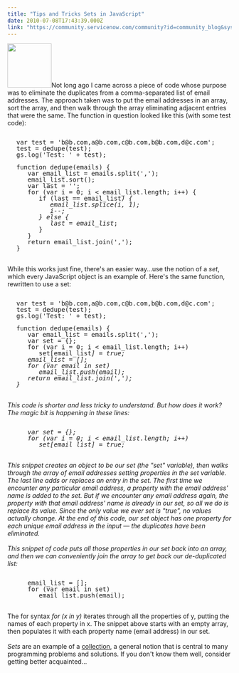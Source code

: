 ```yaml
---
title: "Tips and Tricks Sets in JavaScript"
date: 2010-07-08T17:43:39.000Z
link: "https://community.servicenow.com/community?id=community_blog&sys_id=7fcce265dbd0dbc01dcaf3231f9619ad"
---
```

<p><img  alt="" class="jive-image" src="50303f71db5c93041dcaf3231f961923.iix" style="width: auto; height: 99px;" />Not long ago I came across a piece of code whose purpose was to eliminate the duplicates from a comma-separated list of email addresses. The approach taken was to put the email addresses in an array, sort the array, and then walk through the array eliminating adjacent entries that were the same. The function in question looked like this (with some test code):<br /><pre style="margin-left:20px;line-height:1;"><br />var test = 'b@b.com,a@b.com,c@b.com,b@b.com,d@c.com';<br />test = dedupe(test);<br />gs.log('Test: ' + test);<br /><br />function dedupe(emails) {<br />   var email_list = emails.split(',');<br />   email_list.sort();<br />   var last = '';<br />   for (var i = 0; i &lt; email_list.length; i++) {<br />      if (last == email_list<i>) {<br />         email_list.splice(i, 1);<br />         i--;<br />      } else {<br />         last = email_list</i>;<br />      }<br />   }<br />   return email_list.join(',');<br />}</pre><br />While this works just fine, there's an easier way...<!--break-->use the notion of a <i>set</i>, which every JavaScript object is an example of. Here's the same function, rewritten to use a set:<br /><pre style="margin-left:20px;line-height:1;"><br />var test = 'b@b.com,a@b.com,c@b.com,b@b.com,d@c.com';<br />test = dedupe(test);<br />gs.log('Test: ' + test);<br /><br />function dedupe(emails) {<br />   var email_list = emails.split(',');<br />   var set = {};<br />   for (var i = 0; i &lt; email_list.length; i++)<br />      set[email_list<i>] = true;<br />   email_list = [];<br />   for (var email in set)<br />      email_list.push(email);<br />   return email_list.join(',');<br />}</i></pre><i><br />This code is shorter and less tricky to understand. But how does it work? The magic bit is happening in these lines:<br /></i><pre style="margin-left:20px;line-height:1;"><i><br />   var set = {};<br />   for (var i = 0; i &lt; email_list.length; i++)<br />      set[email_list] = true;</i></pre><i><br />This snippet creates an object to be our set (the "set" variable), then walks through the array of email addresses setting properties in the set variable. The last line adds or replaces an entry in the set. The first time we encounter any particular email address, a property with the email address' name is added to the set. But if we encounter any email address again, the property with that email address' name is already in our set, so all we do is replace its value. Since the only value we ever set is "true", no values actually change. At the end of this code, our set object has one property for each unique email address in the input — the duplicates have been eliminated.<br /><br />This snippet of code puts all those properties in our set back into an array, and then we can conveniently join the array to get back our de-duplicated list:<br /></i><pre style="margin-left:20px;line-height:1;"><br />   email_list = [];<br />   for (var email in set)<br />      email_list.push(email);</pre><br />The for syntax <i>for (x in y)</i> iterates through all the properties of y, putting the names of each property in x. The snippet above starts with an empty array, then populates it with each property name (email address) in our set. <br /><br /><i>Sets</i> are an example of a <a title=".wikipedia.org/wiki/Collection_%28computing%29" href="http://en.wikipedia.org/wiki/Collection_%28computing%29">collection</a>, a general notion that is central to many programming problems and solutions. If you don't know them well, consider getting better acquainted...</p>
